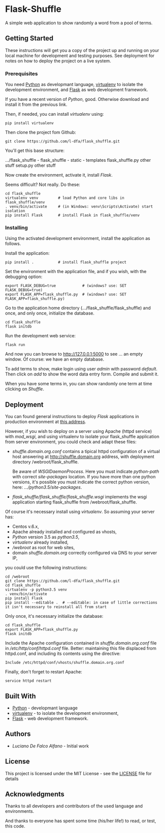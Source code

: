 

# Flask-Shuffle

A simple web application to show randomly a word from a pool of
terms.

## Getting Started

These instructions will get you a copy of the project up and running
on your local machine for development and testing purposes. See deployment
for notes on how to deploy the project on a live system.

### Prerequisites

You need [Python](https://www.python.org/downloads/) as developmant language,
[virtualenv](https://pypi.python.org/pypi/virtualenv/15.1.0) to isolate the
development environment, and [Flask](http://flask.pocoo.org/) as
web development framework.

If you have a recent version of *Python*, good. Otherwise download and 
install it from the previous link.

Then, if needed, you can install *virtualenv* using: 

```
pip install virtualenv
```

Then clone the project fom Github:

```
git clone https://github.com/l-dfa/flask_shuffle.git
```

You'll get this base structure:

.../flask_shuffle
      - flask_shuffle
          - static
          - templates
          flask_shuffle.py
          other stuff
      setup.py
      other stuff

Now create
the environment, activate it, install *Flask*.

Seems difficult? Not really. Do these:

```
cd flask_shuffle
virtualenv venv         # load Python and core libs in flask_shuffle/venv
. venv/bin/activate     # (in Windows: venv\Scripts\Activate) start isolation
pip install Flask       # install Flask in flask_shuffle/venv
```

### Installing

Using the activated development environment, install the application as
follows.

Install the application:

```
pip install .           # install flask_shuffle project
```

Set the environment with the application file, and if you wish, with 
the debugging option:

```
export FLASK_DEBUG=true            # (windows? use: SET FLASK_DEBUG=true)
export FLASK_APP=flask_shuffle.py  # (windows? use: SET FLASK_APP=flask_shuffle.py)
```

Go to the application home directory (.../flask_shuffle/flask_shuffle) and 
once, and only once, initialize the database.

```
cd flask_shuffle
flask initdb
```

Run the development web service:

```
flask run
```

And now you can browse to http://127.0.0.1:5000 to see ... an empty
window. Of course: we have an empty database.

To add terms to show, make login using user *admin* with 
password *default*. Then click on *add* to show the word data entry form.
Compile and submit it.

When you have some terms in, you can show randomly one term at time
clicking on *Shuffle*.

## Deployment

You can found general instructions to deploy *Flask* applications in production 
environment at [this address](http://flask.pocoo.org/docs/0.12/deploying/).

However, if you wish to deploy on a server using Apache (httpd service) with
*mod_wsgi*, and 
using virtualenv to isolate your flask_shuffle application from server
environment, you could check and adapt these files:

* *shuffle.domain.org.conf* contains a tipical httpd configuration
  of a virtual host answering at http://shuffle.domain.org address, with
  deployment directory /webroot/flask_shuffle.
  
  Be aware of *WSGIDaemonProcess*. Here you must indicate *python-path*
  with correct *site-packages* location. If you have more than one
  python versions, it's possible you must indicate the correct python version,
  here: *.../python3.5/site-packages*.
  
* *flask_shuffle/flask_shuffle/flask_shuffle.wsgi* implements the 
  wsgi application starting flask_shuffle from /webroot/flask_shuffle.

Of course it's necessary install using *virtualenv*. So assuming your server
has:

* Centos v.6.x,
* Apache already installed and configured as vhosts,
* *Python* version 3.5 as *python3.5*,
* *virtualenv* already installed,
* */webroot* as root for web sites,
* domain *shuffle.domain.org* correctly configured via DNS to your server IP,

you could use the following instructions:

```
cd /webroot
git clone https://github.com/l-dfa/flask_shuffle.git
cd flask_shuffle
virtualenv -p python3.5 venv
. venv/bin/activate
pip install Flask
pip install --editable .  # --editable: in case of little corrections it isn't necessary to reinstall all from start
```

Only once, it's necessary initialize the database:

```
cd flask_shuffle
export FLASK_APP=flask_shuffle.py 
flask initdb
```

Include the Apache configuration contained in *shuffle.domain.org.conf* file
in */etc/http/conf/httpd.conf* file. Better: maintaining this file 
displaced from httpd.conf, and including its contents using the directive: 

```
Include /etc/httpd/conf/vhosts/shuffle.domain.org.conf
```

Finally, don't forget to restart Apache:

```
service httpd restart
```

## Built With

* [Python](https://www.python.org/downloads/) - developmant language
* [virtualenv](https://pypi.python.org/pypi/virtualenv/15.1.0) - to isolate the
development environment,
* [Flask](http://flask.pocoo.org/) - web development framework.

## Authors

* *Luciano De Falco Alfano* - Initial work

## License

This project is licensed under the MIT License - see the [LICENSE](LICENSE) file for details

## Acknowledgments

Thanks to all developers and contributors of the used language and environments.

And thanks to everyone has spent some time (his/her life!) to read, or test,
this code.
